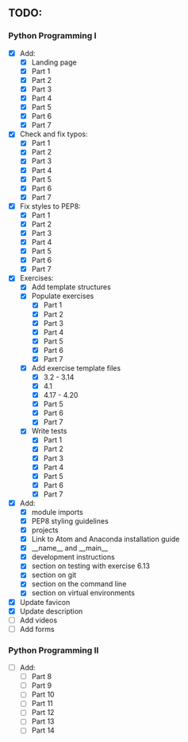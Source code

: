 ## TODO:

### Python Programming I

- [x] Add:
    - [x] Landing page
    - [x] Part 1
    - [x] Part 2
    - [x] Part 3
    - [x] Part 4
    - [x] Part 5
    - [x] Part 6
    - [x] Part 7
- [x] Check and fix typos:
    - [x] Part 1
    - [x] Part 2
    - [x] Part 3
    - [x] Part 4
    - [x] Part 5
    - [x] Part 6
    - [x] Part 7
- [x] Fix styles to PEP8:
    - [x] Part 1
    - [x] Part 2
    - [x] Part 3
    - [x] Part 4
    - [x] Part 5
    - [x] Part 6
    - [x] Part 7
- [x] Exercises:
    - [x] Add template structures
    - [x] Populate exercises
        - [x] Part 1
        - [x] Part 2
        - [x] Part 3
        - [x] Part 4
        - [x] Part 5
        - [x] Part 6
        - [x] Part 7
    - [x] Add exercise template files
        - [x] 3.2 - 3.14
        - [x] 4.1
        - [x] 4.17 - 4.20
        - [x] Part 5
        - [x] Part 6
        - [x] Part 7
    - [x] Write tests
        - [x] Part 1
        - [x] Part 2
        - [x] Part 3
        - [x] Part 4
        - [x] Part 5
        - [x] Part 6
        - [x] Part 7
- [x] Add:
    - [x] module imports
    - [x] PEP8 styling guidelines
    - [x] projects
    - [x] Link to Atom and Anaconda installation guide
    - [x] \_\_name\_\_ and \_\_main\_\_
    - [x] development instructions
    - [x] section on testing with exercise 6.13
    - [x] section on git
    - [x] section on the command line
    - [x] section on virtual environments
- [x] Update favicon
- [x] Update description
- [ ] Add videos
- [ ] Add forms

### Python Programming II

- [ ] Add:
    - [ ] Part 8
    - [ ] Part 9
    - [ ] Part 10
    - [ ] Part 11
    - [ ] Part 12
    - [ ] Part 13
    - [ ] Part 14
